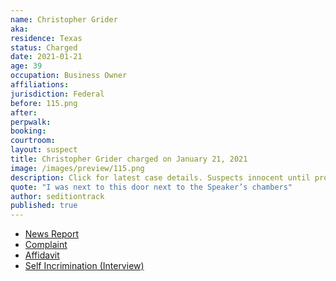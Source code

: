 ```yaml
---
name: Christopher Grider
aka:
residence: Texas
status: Charged
date: 2021-01-21
age: 39
occupation: Business Owner
affiliations:
jurisdiction: Federal
before: 115.png
after:
perpwalk:
booking:
courtroom:
layout: suspect
title: Christopher Grider charged on January 21, 2021
image: /images/preview/115.png
description: Click for latest case details. Suspects innocent until proven guilty.
quote: "I was next to this door next to the Speaker’s chambers"
author: seditiontrack
published: true
---
```


- [News Report](https://dfw.cbslocal.com/2021/01/22/texas-christopher-grider-surrenders-fbi-video-rioting-us-capitol/)
- [Complaint](https://www.justice.gov/file/1358251/download)
- [Affidavit](https://www.justice.gov/opa/page/file/1358246/download)
- [Self Incrimination (Interview)](https://www.kwtx.com/2021/01/07/central-texas-man-witnessed-deadly-shooting-as-trump-supporters-stormed-us-capitol/)